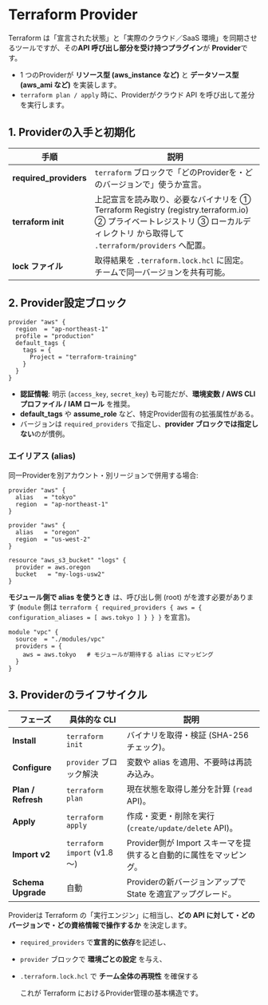 # Terraform Provider

Terraform は「宣言された状態」と「実際のクラウド／SaaS 環境」を同期させるツールですが、その**API 呼び出し部分を受け持つプラグイン**が **Provider**です。

- 1 つのProviderが **リソース型 (aws_instance など)** と **データソース型 (aws_ami など)** を実装します。
- `terraform plan / apply` 時に、Providerがクラウド API を呼び出して差分を実行します。

## 1. Providerの入手と初期化

| 手順 | 説明 |
| --- | --- |
| **required_providers** | `terraform` ブロックで「どのProviderを・どのバージョンで」使うか宣言。 |
| **terraform init** | 上記宣言を読み取り、必要なバイナリを ① Terraform Registry (registry.terraform.io)  ② プライベートレジストリ  ③ ローカルディレクトリ から取得して `.terraform/providers` へ配置。 |
| **lock ファイル** | 取得結果を `.terraform.lock.hcl` に固定。チームで同一バージョンを共有可能。 |

## 2. Provider設定ブロック

```hcl
provider "aws" {
  region  = "ap-northeast-1"
  profile = "production"
  default_tags {
    tags = {
      Project = "terraform-training"
    }
  }
}
```

- **認証情報**: 明示 (`access_key`, `secret_key`) も可能だが、**環境変数 / AWS CLI プロファイル / IAM ロール** を推奨。
- **default_tags** や **assume_role** など、特定Provider固有の拡張属性がある。
- バージョンは `required_providers` で指定し、**provider ブロックでは指定しない**のが慣例。

### エイリアス (alias)

同一Providerを別アカウント・別リージョンで併用する場合:

```hcl
provider "aws" {
  alias   = "tokyo"
  region  = "ap-northeast-1"
}

provider "aws" {
  alias   = "oregon"
  region  = "us-west-2"
}

resource "aws_s3_bucket" "logs" {
  provider = aws.oregon
  bucket   = "my-logs-usw2"
}
```

**モジュール側で alias を使うとき** は、呼び出し側 (root) がを渡す必要があります (`module` 側は `terraform { required_providers { aws = { configuration_aliases = [ aws.tokyo ] } } }` を宣言)。

```hcl
module "vpc" {
  source  = "./modules/vpc"
  providers = {
    aws = aws.tokyo   # モジュールが期待する alias にマッピング
  }
}
```

## 3. Providerのライフサイクル

| フェーズ | 具体的な CLI | 説明 |
| --- | --- | --- |
| **Install** | `terraform init` | バイナリを取得・検証 (SHA-256 チェック)。 |
| **Configure** | `provider` ブロック解決 | 変数や alias を適用、不要時は再読み込み。 |
| **Plan / Refresh** | `terraform plan` | 現在状態を取得し差分を計算 (`read` API)。 |
| **Apply** | `terraform apply` | 作成・変更・削除を実行 (`create/update/delete` API)。 |
| **Import v2** | `terraform import` (v1.8～) | Provider側が Import スキーマを提供すると自動的に属性をマッピング。 |
| **Schema Upgrade** | 自動 | Providerの新バージョンアップで State を適宜アップグレード。 |

Providerは Terraform の「実行エンジン」に相当し、**どの API に対して・どのバージョンで・どの資格情報で操作するか** を決定します。

- `required_providers` で**宣言的に依存**を記述し、
- `provider` ブロックで **環境ごとの設定** を与え、
- `.terraform.lock.hcl` で **チーム全体の再現性** を確保する
    
    これが Terraform におけるProvider管理の基本構造です。